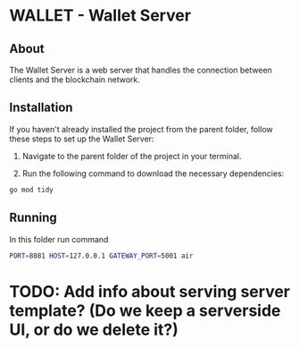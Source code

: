 # WALLET - Wallet Server

## About
The Wallet Server is a web server that handles the connection between clients and the blockchain network.

## Installation

If you haven't already installed the project from the parent folder, follow these steps to set up the Wallet Server:

1. Navigate to the parent folder of the project in your terminal.

2. Run the following command to download the necessary dependencies:

```bash
go mod tidy
```

## Running
In this folder run command
```bash
PORT=8081 HOST=127.0.0.1 GATEWAY_PORT=5001 air
```

# TODO: Add info about serving server template? (Do we keep a serverside UI, or do we delete it?)


